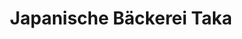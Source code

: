 ---
title: "Japanische Bäckerei Taka"
url: /duesseldorf/japanische-baeckerei-taka/
shop: Bäckerei
---